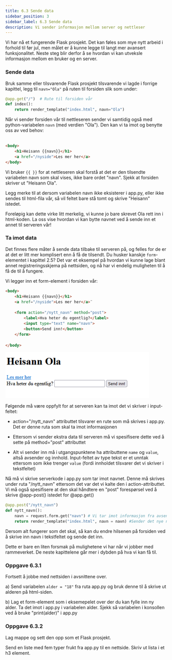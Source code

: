 ```yaml
---
title: 6.3 Sende data
sidebar_position: 3
sidebar_label: 6.3 Sende data
description: Vi sender informasjon mellom server og nettleser
---
```


Vi har nå et fungerende Flask prosjekt. Det kan føles som mye nytt arbeid i forhold til før jul, men målet er å kunne legge til langt mer avansert funksjonalitet. Neste steg blir derfor å se hvordan vi kan utveksle informasjon mellom en bruker og en server.

### Sende data

Bruk samme eller tilsvarende Flask prosjekt tilsvarende vi lagde i forrige kapittel, legg til `navn="Ola"` på ruten til forsiden slik som under:

```python
@app.get("/")  # Rute til forsiden vår
def index(): 
    return render_template("index.html", navn="Ola") 
```
Når vi sender forsiden vår til nettleseren sender vi samtidig også med python-variabelen `navn` (med verdien "Ola"). Den kan vi ta imot og benytte oss av ved behov:
```html

<body>
    <h1>Heisann {{navn}}</h1>
    <a href="/nyside">Les mer her</a>
</body>
```

Vi bruker `{{ }}` for at nettleseren skal forstå at det er den tilsendte variabelen navn som skal vises, ikke bare ordet "navn". Sjekk at forsiden skriver ut "Heisann Ola".

Legg merke til at dersom variabelen navn ikke eksisterer i app.py, eller ikke sendes til html-fila vår, så vil feltet bare stå tomt og skrive "Heisann" istedet.

 Foreløpig kan dette virke litt merkelig, vi kunne jo bare skrevet Ola rett inn i html-koden. La oss vise hvordan vi kan bytte navnet ved å sende inn et annet til serveren vår!

 ### Ta imot data

Det finnes flere måter å sende data tilbake til serveren på, og felles for de er at det er litt mer komplisert enn å få de tilsendt. Du husker kanskje `form`-elementet i kapittel 2.5? Det var et eksempel på hvordan vi kunne lage blant annet registreringsskjema på nettsiden, og nå har vi endelig muligheten til å få de til å fungere.

Vi legger inn et form-element i forsiden vår:

```html
<body>
    <h1>Heisann {{navn}}</h1>
    <a href="/nyside">Les mer her</a>¨

    <form action="/nytt_navn" method="post">
        <label>Hva heter du egentlig?</label>
        <input type="text" name="navn">
        <button>Send inn!</button>
    </form>

</body>
```

![Fil og mappestruktur](./bilder/form.png)

Følgende må være oppfylt for at serveren kan ta imot det vi skriver i input-feltet:

- action="/nytt_navn" attributtet tilsvarer en rute som må skrives i app.py. Det er denne ruta som skal ta imot informasjonen

- Ettersom vi sender ekstra data til serveren må vi spesifisere dette ved å sette på method="post" attributtet

- Alt vi sender inn må i utgangspunktene ha attributtene `name` og `value`, altså avsender og innhold. Input-feltet av type tekst er et unntak ettersom som ikke trenger `value` (fordi innholdet tilsvarer det vi skriver i tekstfeltet)

Nå må vi skrive serverkode i app.py som tar imot navnet. Denne må skrives under ruta "/nytt_navn" ettersom det var det vi kalte den i action-attributtet. Vi må også spesifisere at den skal håndtere en "post" forespørsel ved å skrive @app-post() istedet for @app.get()

```python
@app.post("/nytt_navn")
def nytt_navn():
    navn = request.form.get("navn") # Vi tar imot informasjon fra avsender og lagrer innholdet
    return render_template("index.html", navn = navn) #Sender det nye navnet tilbake til forsiden.

```
Dersom alt fungerer som det skal, så kan du endre hilsenen på forsiden ved å skrive inn navn i tekstfeltet og sende det inn.

Dette er bare en liten forsmak på mulighetene vi har når vi jobber med rammeverket. De neste kapittelene går mer i dybden på hva vi kan få til.

### Oppgave 6.3.1

Fortsett å jobbe med nettsiden i avsnittene over.

a) Send variabelen `alder = "18"` fra ruta app.py og bruk denne til å skrive ut alderen på html-siden.

b) Lag et form-element som i eksemepelet over der du kan fylle inn ny alder. Ta det imot i app.py i variabelen alder. Sjekk så variabelen i konsollen ved å bruke "print(alder)" i app.py 


### Oppgave 6.3.2

Lag mappe og sett den opp som et Flask prosjekt.

Send en liste med fem typer frukt fra app.py til en nettside. Skriv ut lista i et h3 element.
